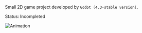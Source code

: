 Small 2D game project developed by `Godot (4.3-stable version)`.

Status: Incompleted

![Animation](https://github.com/user-attachments/assets/8d30a1a3-e4d0-4613-b346-6e9b817e31a5)
